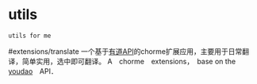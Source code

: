 # utils
	utils for me

#extensions/translate
一个基于[有道API](http://fanyi.youdao.com/openapi)的chorme扩展应用，主要用于日常翻译，简单实用，选中即可翻译。
A　chorme　extensions，　base on the [youdao](http://fanyi.youdao.com/openapi)　API．